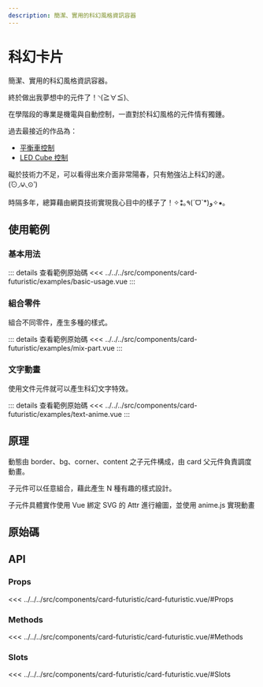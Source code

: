 ```yaml
---
description: 簡潔、實用的科幻風格資訊容器
---
```


<script setup>
import { onBeforeUnmount } from 'vue'
import { useData } from 'vitepress'

import SourceLinkList from '../../../src/components/source-link-list.vue'

import BasicUsage from '../../../src/components/card-futuristic/examples/basic-usage.vue'
import MixPart from '../../../src/components/card-futuristic/examples/mix-part.vue'
import TextAnime from '../../../src/components/card-futuristic/examples/text-anime.vue'

const { isDark } = useData()

// 強制取消暗黑模式
const oriDarKValue = isDark.value
isDark.value = false

onBeforeUnmount(() => {
  isDark.value = oriDarKValue
})
</script>

# 科幻卡片 <Badge type="info" text="card" />

簡潔、實用的科幻風格資訊容器。

終於做出我夢想中的元件了！◝(≧∀≦)◟

在學階段的專業是機電與自動控制，一直對於科幻風格的元件情有獨鍾。

過去最接近的作品為：

- [平衡車控制](https://www.youtube.com/watch?v=M7zT4Zw0azc)
- [LED Cube 控制](https://www.youtube.com/watch?v=6dSCRM2puSs)

礙於技術力不足，可以看得出來介面非常陽春，只有勉強沾上科幻的邊。(́⊙◞౪◟⊙‵)

時隔多年，總算藉由網頁技術實現我心目中的樣子了！✧⁑｡٩(ˊᗜˋ*)و✧⁕｡

## 使用範例

### 基本用法

<basic-usage />

::: details 查看範例原始碼
<<< ../../../src/components/card-futuristic/examples/basic-usage.vue
:::

### 組合零件

組合不同零件，產生多種的樣式。

<mix-part />

::: details 查看範例原始碼
<<< ../../../src/components/card-futuristic/examples/mix-part.vue
:::

### 文字動畫

使用文件元件就可以產生科幻文字特效。

<text-anime />

::: details 查看範例原始碼
<<< ../../../src/components/card-futuristic/examples/text-anime.vue
:::

## 原理

動態由 border、bg、corner、content 之子元件構成，由 card 父元件負責調度動畫。

子元件可以任意組合，藉此產生 N 種有趣的樣式設計。

子元件具體實作使用 Vue 綁定 SVG 的 Attr 進行繪圖，並使用 anime.js 實現動畫

## 原始碼

<source-link-list name="card-futuristic"/>

## API

### Props

<<< ../../../src/components/card-futuristic/card-futuristic.vue/#Props

<!-- ### Emits

<<< ../../../src/components/card-futuristic/card-futuristic.vue/#Emits -->

### Methods

<<< ../../../src/components/card-futuristic/card-futuristic.vue/#Methods

### Slots

<<< ../../../src/components/card-futuristic/card-futuristic.vue/#Slots
